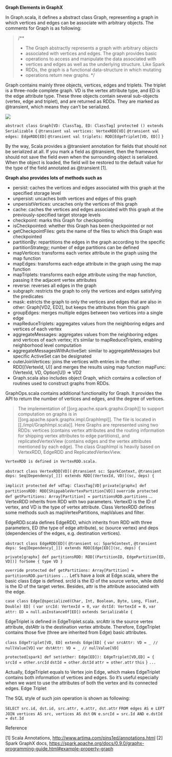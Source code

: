 **Graph Elements in GraphX**

In Graph.scala,  it defines a abstract class Graph, representing a graph in which vertices and edges can be associate with arbitrary objects. The comments for Graph is as following:

> /**
>  * The Graph abstractly represents a graph with arbitrary objects
>  * associated with vertices and edges.  The graph provides basic
>  * operations to access and manipulate the data associated with
>  * vertices and edges as well as the underlying structure.  Like Spark
>  * RDDs, the graph is a functional data-structure in which mutating
>  * operations return new graphs.
>  */


Graph contains mainly three objects, vertices, edges and triplets. The triplet is a three-node complete graph. VD is the vertex attribute type, and ED is the edge attribute type. These three objects contain several sub-objects (vertex, edge and triplet), and are returned as RDDs. They are marked as @transient, which means they can’t be serialized.

![](https://spark.apache.org/docs/1.1.0/img/triplet.png)

`abstract class Graph[VD: ClassTag, ED: ClassTag] protected () extends Serializable {`
  `@transient val vertices: VertexRDD[VD]`
  `@transient val edges: EdgeRDD[ED]`
  `@transient val triplets: RDD[EdgeTriplet[VD, ED]]`
`}`

By the way, Scala provides a @transient annotation for fields that should not be serialized at all. If you mark a field as @transient, then the framework should not save the field even when the surrounding object is serialized. When the object is loaded, the field will be restored to the default value for the type of the field annotated as @transient [1].

**Graph also provides lots of methods such as**

* persist: caches the vertices and edges associated with this graph at the specified storage level
* unpersist: uncaches both vertices and edges of this graph
* unpersistVertices: uncaches only the vertices of this graph
* cache: caches the vertices and edges associated with this graph at the previously-specified target storage levels
* checkpoint: marks this Graph for checkpointing
* isCheckpointed: whether this Graph has been checkpointed or not
* getCheckpointFiles: gets the name of the files to which this Graph was checkpointed
* partitionBy: repartitions the edges in the graph according to the specific partitionStrategy; number of edge partitions can be defined
* mapVertices: transforms each vertex attribute in the graph using the map function
* mapEdges: transforms each edge attribute in the graph using the map function
* mapTriplets: transforms each edge attribute using the map function, passing it the adjacent vertex attributes
* reverse: reverses all edges in the graph
* subgraph: restricts the graph to only the vertices and edges satisfying the predicates
* mask: estricts the graph to only the vertices and edges that are also in other: Graph[VD2, ED2], but keeps the attributes from this graph
* groupEdges: merges multiple edges between two vertices into a single edge
* mapReduceTriplets: aggregates values from the neighboring edges and vertices of each vertex
* aggregateMessages: aggregates values from the neighboring edges and vertices of each vertex; it’s similar to mapReduceTriplets, enabling neighborhood level computation
* aggregateMessagesWithActiveSet: similar to aggregateMessages but specific ActiveSet can be designated
* outerJoinVertices: joins the vertices with entries in the other: RDD[(VertexId, U)] and merges the results using map function mapFunc: (VertexId, VD, Option[U]) => VD2
* Graph.scala also includes object Graph, which contains a collection of routines used to construct graphs from RDDs.

GraphOps.scala contains additional functionality for Graph. It provides the API to return the number of vertices and edges, and the degree of vertices.

> The implementation of [[org.apache.spark.graphx.Graph]] to support computation on graphs is in [[org.apache.spark.graphx.impl.GraphImpl]]. The file is located in [[./impl/GraphImpl.scala]]. Here Graphs are represented using two RDDs: vertices (contains vertex attributes and the routing information for shipping vertex attributes to edge partitions), and replicatedVertexView (contains edges and the vertex attributes mentioned by each edge). The class GraphImpl is heavily based on VertexRDD, EdgeRDD and ReplicatedVertexView.

`VertexRDD is defined in VertexRDD.scala.`

`abstract class VertexRDD[VD](`
    `@transient sc: SparkContext,`
    `@transient deps: Seq[Dependency[_]]) extends RDD[(VertexId, VD)](sc, deps) {`
 
  `implicit protected def vdTag: ClassTag[VD]`
  `private[graphx] def partitionsRDD: RDD[ShippableVertexPartition[VD]]`
  `override protected def getPartitions: Array[Partition] = partitionsRDD.partitions`
  ...
VertexRDD inherits from RDD with two parameters. VertexID is the ID of vertex, and VD is the type of vertex attribute. Class VertexRDD defines some methods such as mapVertexPartitions, mapValues and filter.

EdgeRDD.scala defines EdgeRDD, which inherits from RDD with three parameters, ED (the type of edge attribute), sc (source vertex) and deps (dependencies of the edges, e.g. destination vertices).

`abstract class EdgeRDD[ED](`
    `@transient sc: SparkContext,`
    `@transient deps: Seq[Dependency[_]]) extends RDD[Edge[ED]](sc, deps) {`
 
  `private[graphx] def partitionsRDD: RDD[(PartitionID, EdgePartition[ED, VD])] forSome { type VD }`
 
  `override protected def getPartitions: Array[Partition] = partitionsRDD.partitions`
  `...`
Let’s have a look at Edge.scala, where the basic class Edge is defined. srcId is the ID of the source vertex, while dstId is the ID of the target vertex. Besides, attr is the attribute associated with the edge.

`case class Edge[@specialized(Char, Int, Boolean, Byte, Long, Float, Double) ED] (`
    `var srcId: VertexId = 0,`
    `var dstId: VertexId = 0,`
    `var attr: ED = null.asInstanceOf[ED])`
  `extends Serializable {`


EdgeTriplet is defined in EdgeTriplet.scala. srcAttr is the source vertex attribute, dstAttr is the destination vertex attribute. Therefore, EdgeTriplet contains those five (three are inherited from Edge) basic attributes.

`class EdgeTriplet[VD, ED] extends Edge[ED] {`
  `var srcAttr: VD = _ // nullValue[VD]`
  `var dstAttr: VD = _ // nullValue[VD]`
 
  `protected[spark] def set(other: Edge[ED]): EdgeTriplet[VD,ED] = {`
    `srcId = other.srcId`
    `dstId = other.dstId`
    `attr = other.attr`
    `this`
  `}`
  `...`


Actually, EdgeTriplet equals to Vertex join Edge, which makes EdgeTriplet contains both information of vertices and edges. So it’s useful especially when we want to use the attributes of both the vertex and its connected edges.
Edge Triplet

The SQL style of such join operation is shown as following:

`SELECT src.id, dst.id, src.attr, e.attr, dst.attr`
`FROM edges AS e LEFT JOIN vertices AS src, vertices AS dst`
`ON e.srcId = src.Id AND e.dstId = dst.Id`


Reference

[1] Scala Annotations, http://www.artima.com/pins1ed/annotations.html
[2] Spark GraphX docs, https://spark.apache.org/docs/0.9.0/graphx-programming-guide.html#example-property-graph
